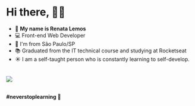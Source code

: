 #  Hi there, 🙋‍♀️   
- 💃 **My name is Renata Lemos**
- 💻 Front-end Web Developer
- 🏡 I'm from São Paulo/SP
- 📚 Graduated from the IT technical course and studying at Rocketseat
- ☀️ I am a self-taught person who is constantly learning to self-develop.
#### 
<br /><a href="https://www.linkedin.com/in/renata-lemos-b1a70b233/">
	<img src="https://img.shields.io/badge/LinkedIn-0077B5?style=for-the-badge&logo=linkedin&logoColor=white"/>
</a>


<br> **#neverstoplearning 🚀**



<!---
Re-Lmos/Re-Lmos is a ✨ special ✨ repository because its `README.md` (this file) appears on your GitHub profile.
You can click the Preview link to take a look at your changes.
--->
